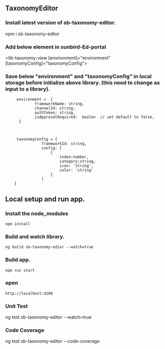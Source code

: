 ## TaxonomyEditor

### Install latest version of sb-taxonomy-editor.

npm i sb-taxonomy-editor

### Add below element in sunbird-Ed-portal

<lib-taxonomy-view [environment]="environment" [taxonomyConfig]="taxonomyConfig">

### Save below "environment" and "taxonomyConfig" in local storage before initialize above library. (this need to change as input to a library).

         environment =  {
                 frameworkName: string,   
                 channelId: string,
                 authToken: string,
                 isApprovalRequired:  boolen  // set default to false,
          }



         taxonomyConfig = {
                    frameworkId: string,
                    config: [                                
                        { 
                            index:number,
                            category:string,
                            icon: 'string',
                            color: 'string'
                        }
                    ]
        }


## Local setup and run app.

### Install the node_modules

    npm install

### Build and watch library.
    ng build sb-taxonomy-edior --watch=true

### Build app.
    npm run start

### open  

    http://localhost:4200

### Unit Test

ng test sb-taxonomy-editor --watch=true

### Code Coverage

ng test sb-taxonomy-editor --code-coverage 